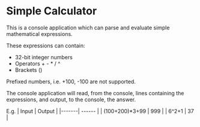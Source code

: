 # Simple Calculator
This is a console application which can parse and evaluate simple mathematical expressions.

These expressions can contain:

- 32-bit integer numbers
- Operators + - * / ^
- Brackets ()

Prefixed numbers, i.e. +100, -100 are not supported.

The console application will read, from the console, lines containing the expressions, and output, to the console, the answer.

E.g.
| Input | Output |
|-------| ------ |
| (100+200)*3+99 | 999 |
| 6^2+1 | 37 |
